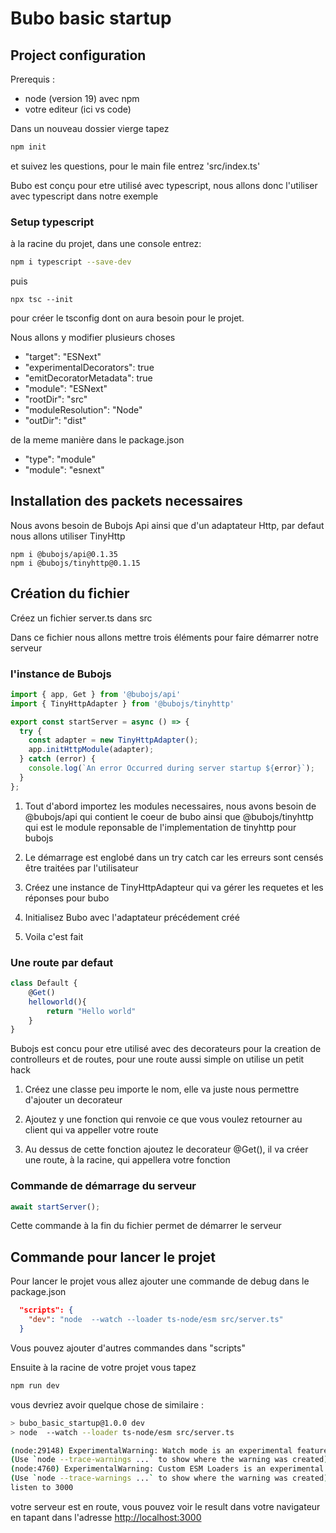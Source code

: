 # Bubo basic startup #

## Project configuration ##

Prerequis : 
- node (version 19) avec npm
-  votre editeur (ici vs code)

Dans un nouveau dossier vierge tapez 
```bash
npm init
```
et suivez les questions, pour le main file entrez 'src/index.ts'

Bubo est conçu pour etre utilisé avec typescript, nous allons donc l'utiliser avec typescript dans notre exemple

### Setup typescript ###

à la racine du projet, dans une console entrez: 
```bash
npm i typescript --save-dev
```
puis 
```
npx tsc --init
```
pour créer le tsconfig dont on aura besoin pour le projet.

Nous allons y modifier plusieurs choses
- "target": "ESNext"
- "experimentalDecorators": true
- "emitDecoratorMetadata": true
- "module": "ESNext"
- "rootDir": "src"
- "moduleResolution": "Node"
- "outDir": "dist"

de la meme manière dans le package.json
- "type": "module"
- "module": "esnext"

## Installation des packets necessaires ##

Nous avons besoin de Bubojs Api ainsi que d'un adaptateur Http, par defaut nous allons utiliser TinyHttp

```
npm i @bubojs/api@0.1.35
npm i @bubojs/tinyhttp@0.1.15
```

## Création du fichier ##

Créez un fichier server.ts dans src

Dans ce fichier nous allons mettre trois éléments pour faire démarrer notre serveur

### l'instance de Bubojs ###

```typescript
import { app, Get } from '@bubojs/api'
import { TinyHttpAdapter } from '@bubojs/tinyhttp'

export const startServer = async () => {
  try {
    const adapter = new TinyHttpAdapter();
    app.initHttpModule(adapter);
  } catch (error) {
    console.log(`An error Occurred during server startup ${error}`);
  }
};
```

1) Tout d'abord importez les modules necessaires, nous avons besoin de @bubojs/api qui contient le coeur de bubo ainsi que @bubojs/tinyhttp qui est le module reponsable de l'implementation de tinyhttp pour bubojs

2) Le démarrage est englobé dans un try catch car les erreurs sont censés être traitées par l'utilisateur

3) Créez une instance de TinyHttpAdapteur qui va gérer les requetes et les réponses pour bubo

4) Initialisez Bubo avec l'adaptateur précédement créé

5) Voila c'est fait

### Une route par defaut ###

```ts
class Default {
    @Get()
    helloworld(){
        return "Hello world"
    }
}
```

Bubojs est concu pour etre utilisé avec des decorateurs pour la creation de controlleurs et de routes, pour une route aussi simple on utilise un petit hack

1) Créez une classe peu importe le nom, elle va juste nous permettre d'ajouter un decorateur

2) Ajoutez y une fonction qui renvoie ce que vous voulez retourner au client qui va appeller votre route

3) Au dessus de cette fonction ajoutez le decorateur @Get(), il va créer une route, à la racine, qui appellera votre fonction
### Commande de démarrage du serveur ###

```ts
await startServer();
```
Cette commande à la fin du fichier permet de démarrer le serveur

## Commande pour lancer le projet ##

Pour lancer le projet vous allez ajouter une commande de debug dans le package.json

```json
  "scripts": {
    "dev": "node  --watch --loader ts-node/esm src/server.ts"
  }
```
Vous pouvez ajouter d'autres commandes dans "scripts"

Ensuite à la racine de votre projet vous tapez 
```bash
npm run dev
```

vous devriez avoir quelque chose de similaire :
```bash
> bubo_basic_startup@1.0.0 dev
> node  --watch --loader ts-node/esm src/server.ts

(node:29148) ExperimentalWarning: Watch mode is an experimental feature and might change at any time
(Use `node --trace-warnings ...` to show where the warning was created)
(node:4760) ExperimentalWarning: Custom ESM Loaders is an experimental feature and might change at any time
(Use `node --trace-warnings ...` to show where the warning was created)
listen to 3000
```

votre serveur est en route, vous pouvez voir le result dans votre navigateur en tapant dans l'adresse [http://localhost:3000](http://localhost:3000)


